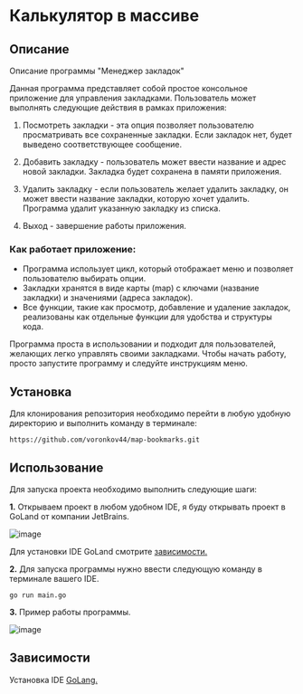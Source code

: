 # **Калькулятор в массиве**

## **Описание**

Описание программы "Менеджер закладок"

Данная программа представляет собой простое консольное приложение для управления закладками. Пользователь может выполнять следующие действия в рамках приложения:

1. Посмотреть закладки - эта опция позволяет пользователю просматривать все сохраненные закладки. Если закладок нет, будет выведено соответствующее сообщение.

2. Добавить закладку - пользователь может ввести название и адрес новой закладки. Закладка будет сохранена в памяти приложения.

3. Удалить закладку - если пользователь желает удалить закладку, он может ввести название закладки, которую хочет удалить. Программа удалит указанную закладку из списка.

4. Выход - завершение работы приложения.

### Как работает приложение:

- Программа использует цикл, который отображает меню и позволяет пользователю выбирать опции.
- Закладки хранятся в виде карты (map) с ключами (название закладки) и значениями (адреса закладок).
- Все функции, такие как просмотр, добавление и удаление закладок, реализованы как отдельные функции для удобства и структуры кода.
  
Программа проста в использовании и подходит для пользователей, желающих легко управлять своими закладками. Чтобы начать работу, просто запустите программу и следуйте инструкциям меню.

## **Установка**

Для клонирования репозитория необходимо перейти в любую удобную директорию и выполнить команду в терминале:

```no-highlight
https://github.com/voronkov44/map-bookmarks.git
```


## **Использование**

Для запуска проекта необходимо выполнить следующие шаги:

**1.** Открываем проект в любом удобном IDE, я буду открывать проект в GoLand от компании JetBrains.

![image](https://github.com/user-attachments/assets/3ea65068-e9ef-44f7-9289-08e857e526a3)


Для установки IDE GoLand смотрите [зависимости.]() 

**2.** Для запуска программы нужно ввести следующую команду в терминале вашего IDE.
```no-highlight
go run main.go
```

**3.** Пример работы программы.

![image](https://github.com/user-attachments/assets/86a095d8-dff5-4d0f-a418-bb078d49eae2)



## **Зависимости**

Установка IDE [GoLang.](https://www.jetbrains.com/go/)
